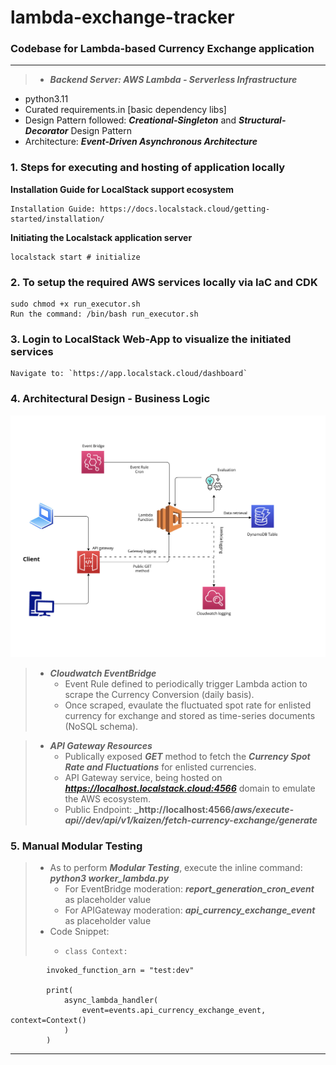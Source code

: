# lambda-exchange-tracker

### Codebase for Lambda-based Currency Exchange application

---


> *  **_Backend Server: AWS Lambda - Serverless Infrastructure_**

- python3.11
- Curated requirements.in [basic dependency libs]
- Design Pattern followed: **_Creational-Singleton_** and **_Structural-Decorator_** Design Pattern
- Architecture: **_Event-Driven Asynchronous Architecture_**


### 1. Steps for executing and hosting of application locally

**Installation Guide for LocalStack support ecosystem**

```
Installation Guide: https://docs.localstack.cloud/getting-started/installation/
```

**Initiating the Localstack application server**

```
localstack start # initialize
```

### 2. To setup the required AWS services locally via IaC and CDK

```
sudo chmod +x run_executor.sh
Run the command: /bin/bash run_executor.sh
```

### 3. Login to LocalStack Web-App to visualize the initiated services


```
Navigate to: `https://app.localstack.cloud/dashboard`

```


### 4. Architectural Design - Business Logic
![diagram 1](./diagram.jpg)

> * **_Cloudwatch EventBridge_**
>   * Event Rule defined to periodically trigger Lambda action to scrape the Currency Conversion (daily basis).
>   * Once scraped, evaulate the fluctuated spot rate for enlisted currency for exchange and stored as time-series documents (NoSQL schema).

> * **_API Gateway Resources_**
>   * Publically exposed **_GET_** method to fetch the **_Currency Spot Rate and Fluctuations_** for enlisted currencies.
>   * API Gateway service, being hosted on **_https://localhost.localstack.cloud:4566_** domain to emulate the AWS ecosystem.
>   * Public Endpoint: **_http://localhost:4566/_aws/execute-api/<apiId>/dev/api/v1/kaizen/fetch-currency-exchange/generate_**

### 5. Manual Modular Testing

> * As to perform **_Modular Testing_**, execute the inline command: **_python3 worker_lambda.py_**
>   * For EventBridge moderation: **_report_generation_cron_event_** as placeholder value
>   * For APIGateway moderation: **_api_currency_exchange_event_** as placeholder value
> * Code Snippet:
>   *     class Context:
            invoked_function_arn = "test:dev"

            print(
                async_lambda_handler(
                    event=events.api_currency_exchange_event, context=Context()
                )
            )

---

